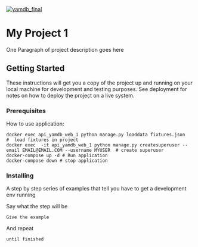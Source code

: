 
[![yamdb_final](https://github.com/MBohdan/yamdb_final/actions/workflows/yamdb_final.yaml/badge.svg?branch=master)](https://github.com/MBohdan/yamdb_final)

# My Project 1

One Paragraph of project description goes here

## Getting Started

These instructions will get you a copy of the project up and running on your local machine for development and testing purposes. See deployment for notes on how to deploy the project on a live system.

### Prerequisites

How to use application:

```
docker exec api_yamdb_web_1 python manage.py loaddata fixtures.json   #  load fixtures in project
docker exec  -it api_yamdb_web_1 python manage.py createsuperuser --email EMAIL@EMAIL.COM --username MYUSER  # create superuser
docker-compose up -d # Run application
docker-compose down # stop application

```

### Installing

A step by step series of examples that tell you have to get a development env running

Say what the step will be

```
Give the example
```

And repeat

```
until finished
